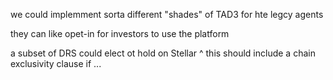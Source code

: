 we could implemment sorta different "shades" of TAD3 for hte legcy agents

they can like opet-in for investors to use the platform

a subset of DRS could elect ot hold on Stellar
^ this should include a chain exclusivity clause if ...

